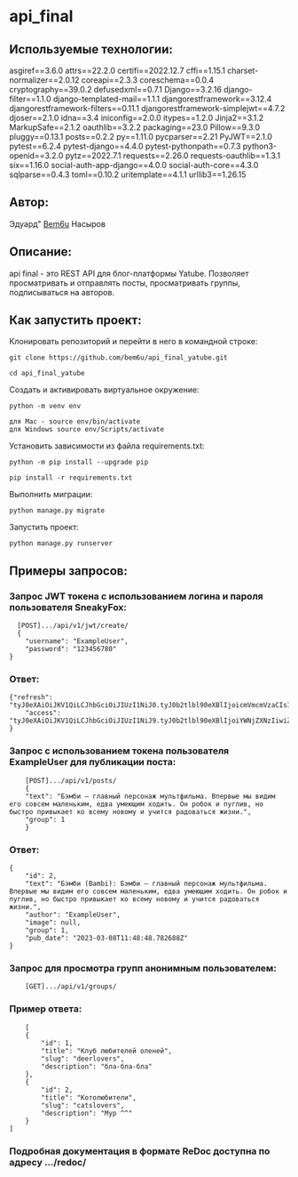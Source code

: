 # api_final

## Используемые технологии:
asgiref==3.6.0
attrs==22.2.0
certifi==2022.12.7
cffi==1.15.1
charset-normalizer==2.0.12
coreapi==2.3.3
coreschema==0.0.4
cryptography==39.0.2
defusedxml==0.7.1
Django==3.2.16
django-filter==1.1.0
django-templated-mail==1.1.1
djangorestframework==3.12.4
djangorestframework-filters==0.11.1
djangorestframework-simplejwt==4.7.2
djoser==2.1.0
idna==3.4
iniconfig==2.0.0
itypes==1.2.0
Jinja2==3.1.2
MarkupSafe==2.1.2
oauthlib==3.2.2
packaging==23.0
Pillow==9.3.0
pluggy==0.13.1
posts==0.2.2
py==1.11.0
pycparser==2.21
PyJWT==2.1.0
pytest==6.2.4
pytest-django==4.4.0
pytest-pythonpath==0.7.3
python3-openid==3.2.0
pytz==2022.7.1
requests==2.26.0
requests-oauthlib==1.3.1
six==1.16.0
social-auth-app-django==4.0.0
social-auth-core==4.3.0
sqlparse==0.4.3
toml==0.10.2
uritemplate==4.1.1
urllib3==1.26.15

## Автор:
Эдуард" [Bem6u](https://github.com/Bem6u) Насыров


## Описание:
api final - это REST API для блог-платформы Yatube. Позволяет просматривать и отправлять посты, просматривать группы, подписываться на авторов.

## Как запустить проект:

Клонировать репозиторий и перейти в него в командной строке:

```
git clone https://github.com/bem6u/api_final_yatube.git
```

```
cd api_final_yatube
```

Cоздать и активировать виртуальное окружение:

```
python -m venv env
```

```
для Mac - source env/bin/activate
для Windows source env/Scripts/activate 
```

Установить зависимости из файла requirements.txt:

```
python -m pip install --upgrade pip
```

```
pip install -r requirements.txt
```

Выполнить миграции:

```
python manage.py migrate
```

Запустить проект:

```
python manage.py runserver
```
## Примеры запросов:
### Запрос JWT токена с использованием логина и пароля пользователя SneakyFox:
```
  [POST].../api/v1/jwt/create/
  {
    "username": "ExampleUser",
    "password": "123456780"
}
```
### Ответ:
```
{"refresh": "tyJ0eXAiOiJKV1QiLCJhbGciOiJIUzI1NiJ0.tyJ0b2tlbl90eXBlIjoicmVmcmVzaCIsImV4cCI6MTY1MjA5NTYwNywianRpIjoiMDBmMGI0MG.sE5Bd3vrnQLIAL5GxxFg36tPoYyB9I5MQBE_iGshpK4",
    "access": "tyJ0eXAiOiJKV1QiLCJhbGciOiJIUzI1NiJ9.tyJ0b2tlbl90eXBlIjoiYWNjZXNzIiwiZXhwIjoxNjUyMDk1NjA3LCJqdGkiOiI0YmIxN2MzODcwNGU0YzQ0OWQ4Nzg4NzA4ODcyZTliMCIsInVzZXJfaWQiOjF9"
}
```
### Запрос с использованием токена пользователя ExampleUser для публикации поста:
```
    [POST].../api/v1/posts/
    {
    "text": "Бэмби — главный персонаж мультфильма. Впервые мы видим его совсем маленьким, едва умеющим ходить. Он робок и пуглив, но быстро привыкает ко всему новому и учится радоваться жизни.",
    "group": 1   
    }
```

### Ответ:
```
{
    "id": 2,
    "text": "Бэмби (Bambi): Бэмби — главный персонаж мультфильма. Впервые мы видим его совсем маленьким, едва умеющим ходить. Он робок и пуглив, но быстро привыкает ко всему новому и учится радоваться жизни.",
    "author": "ExampleUser",
    "image": null,
    "group": 1,
    "pub_date": "2023-03-08T11:48:48.782688Z"
}
```
### Запрос для просмотра групп анонимным пользователем:
```
    [GET].../api/v1/groups/
```
### Пример ответа:
```
    [
    {
        "id": 1,
        "title": "Клуб любителей оленей",
        "slug": "deerlovers",
        "description": "бла-бла-бла"
    },
    {
        "id": 2,
        "title": "Котолюбители",
        "slug": "catslovers",
        "description": "Мур ^^"
    }
]
```

### Подробная документация в формате ReDoc доступна по адресу .../redoc/